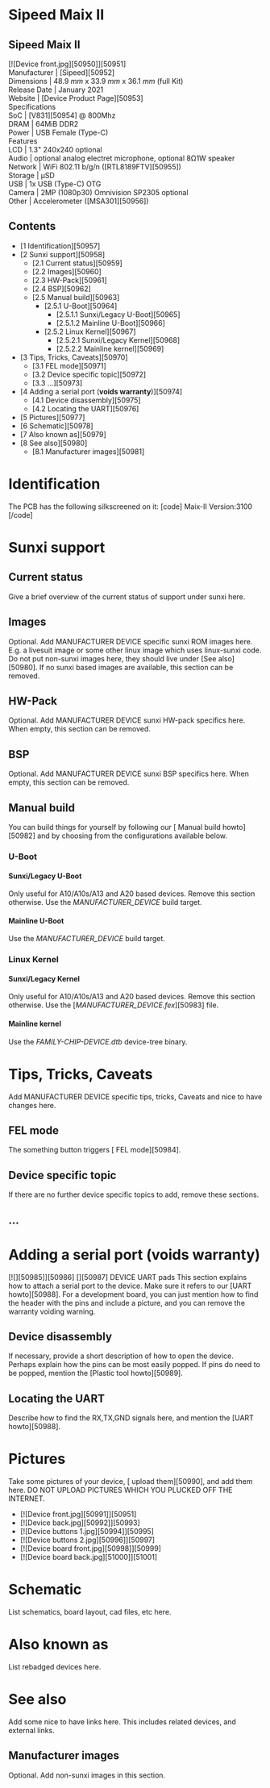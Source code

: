 # Sipeed Maix II
Sipeed Maix II  
---  
[![Device front.jpg][50950]][50951]  
Manufacturer |  [Sipeed][50952]  
Dimensions |  48.9 _mm_ x 33.9 _mm_ x 36.1 _mm_ (full Kit)   
Release Date |  January 2021   
Website |  [Device Product Page][50953]  
Specifications   
SoC |  [V831][50954] @ 800Mhz   
DRAM |  64MiB DDR2   
Power |  USB Female (Type-C)   
Features   
LCD |  1.3" 240x240 optional   
Audio |  optional analog electret microphone, optional 8Ω1W speaker   
Network |  WiFi 802.11 b/g/n ([RTL8189FTV][50955])   
Storage |  µSD   
USB |  1x USB (Type-C) OTG   
Camera |  2MP (1080p30) Omnivision SP2305 optional   
Other |  Accelerometer ([MSA301][50956])   
## Contents
  * [1 Identification][50957]
  * [2 Sunxi support][50958]
    * [2.1 Current status][50959]
    * [2.2 Images][50960]
    * [2.3 HW-Pack][50961]
    * [2.4 BSP][50962]
    * [2.5 Manual build][50963]
      * [2.5.1 U-Boot][50964]
        * [2.5.1.1 Sunxi/Legacy U-Boot][50965]
        * [2.5.1.2 Mainline U-Boot][50966]
      * [2.5.2 Linux Kernel][50967]
        * [2.5.2.1 Sunxi/Legacy Kernel][50968]
        * [2.5.2.2 Mainline kernel][50969]
  * [3 Tips, Tricks, Caveats][50970]
    * [3.1 FEL mode][50971]
    * [3.2 Device specific topic][50972]
    * [3.3 ...][50973]
  * [4 Adding a serial port (**voids warranty**)][50974]
    * [4.1 Device disassembly][50975]
    * [4.2 Locating the UART][50976]
  * [5 Pictures][50977]
  * [6 Schematic][50978]
  * [7 Also known as][50979]
  * [8 See also][50980]
    * [8.1 Manufacturer images][50981]

# Identification
The PCB has the following silkscreened on it: 
[code] 
    Maix-II Version:3100
[/code]
# Sunxi support
## Current status
Give a brief overview of the current status of support under sunxi here.
## Images
Optional. Add MANUFACTURER DEVICE specific sunxi ROM images here. E.g. a livesuit image or some other linux image which uses linux-sunxi code. Do not put non-sunxi images here, they should live under [See also][50980]. If no sunxi based images are available, this section can be removed.
## HW-Pack
Optional. Add MANUFACTURER DEVICE sunxi HW-pack specifics here. When empty, this section can be removed.
## BSP
Optional. Add MANUFACTURER DEVICE sunxi BSP specifics here. When empty, this section can be removed.
## Manual build
You can build things for yourself by following our [ Manual build howto][50982] and by choosing from the configurations available below. 
### U-Boot
#### Sunxi/Legacy U-Boot
Only useful for A10/A10s/A13 and A20 based devices. Remove this section otherwise.
Use the _MANUFACTURER_DEVICE_ build target. 
#### Mainline U-Boot
Use the _MANUFACTURER_DEVICE_ build target. 
### Linux Kernel
#### Sunxi/Legacy Kernel
Only useful for A10/A10s/A13 and A20 based devices. Remove this section otherwise.
Use the [_MANUFACTURER_DEVICE.fex_][50983] file. 
#### Mainline kernel
Use the _FAMILY-CHIP-DEVICE.dtb_ device-tree binary. 
# Tips, Tricks, Caveats
Add MANUFACTURER DEVICE specific tips, tricks, Caveats and nice to have changes here.
## FEL mode
The something button triggers [ FEL mode][50984]. 
## Device specific topic
If there are no further device specific topics to add, remove these sections.
## ...
# Adding a serial port (**voids warranty**)
[![][50985]][50986]
[][50987]
DEVICE UART pads
This section explains how to attach a serial port to the device. Make sure it refers to our [UART howto][50988]. For a development board, you can just mention how to find the header with the pins and include a picture, and you can remove the warranty voiding warning.
## Device disassembly
If necessary, provide a short description of how to open the device. Perhaps explain how the pins can be most easily popped. If pins do need to be popped, mention the [Plastic tool howto][50989].
## Locating the UART
Describe how to find the RX,TX,GND signals here, and mention the [UART howto][50988].
# Pictures
Take some pictures of your device, [ upload them][50990], and add them here. DO NOT UPLOAD PICTURES WHICH YOU PLUCKED OFF THE INTERNET.
  * [![Device front.jpg][50991]][50951]
  * [![Device back.jpg][50992]][50993]
  * [![Device buttons 1.jpg][50994]][50995]
  * [![Device buttons 2.jpg][50996]][50997]
  * [![Device board front.jpg][50998]][50999]
  * [![Device board back.jpg][51000]][51001]

# Schematic
List schematics, board layout, cad files, etc here.
# Also known as
List rebadged devices here.
# See also
Add some nice to have links here. This includes related devices, and external links.
## Manufacturer images
Optional. Add non-sunxi images in this section.
